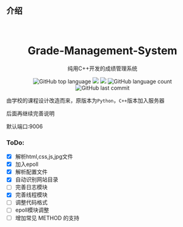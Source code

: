 ## 介绍
​
<div align="center">
<h1>Grade-Management-System</h1>
<p>纯用C++开发的成绩管理系统</p>
    
![GitHub top language](https://img.shields.io/github/languages/top/zyxeeker/Grade-Management-System?logo=c&style=for-the-badge)
![](https://img.shields.io/badge/Ubuntu-18.04-orange?logo=ubuntu&style=for-the-badge)
![](https://img.shields.io/badge/MySQL-5.7.33-orange?logo=mysql&style=for-the-badge)
![GitHub language count](https://img.shields.io/github/languages/count/zyxeeker/Grade-Management-System?style=for-the-badge)
![GitHub last commit](https://img.shields.io/github/last-commit/zyxeeker/Grade-Management-System?style=for-the-badge)

</div>

由学校的课程设计改造而来，原版本为`Python`，`C++`版本加入服务器

后面再继续完善说明

默认端口:9006

### ToDo:

- [x] 解析html,css,js,jpg文件
- [x] 加入epoll
- [x] 解析配置文件
- [x] 自动识别网站目录
- [ ] 完善日志模块
- [x] 完善线程模块
- [ ] 调整代码格式
- [ ] epoll模块调整
- [ ] 增加常见 METHOD 的支持
